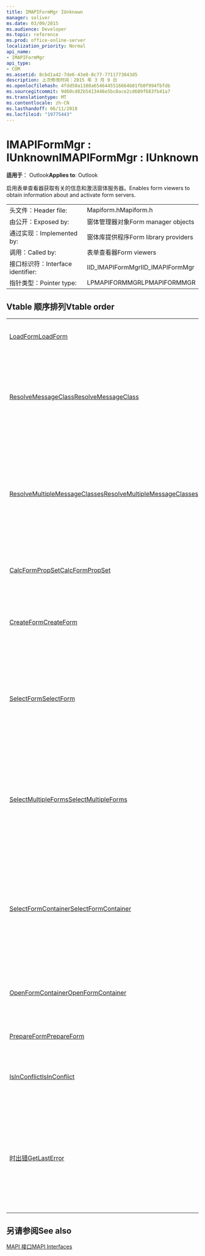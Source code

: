 ```yaml
---
title: IMAPIFormMgr IUnknown
manager: soliver
ms.date: 03/09/2015
ms.audience: Developer
ms.topic: reference
ms.prod: office-online-server
localization_priority: Normal
api_name:
- IMAPIFormMgr
api_type:
- COM
ms.assetid: 8cbd1a42-7de6-43e0-8c77-7711773843d5
description: 上次修改时间：2015 年 3 月 9 日
ms.openlocfilehash: 4fdd50a1108a6546445516664b01fb0f994fbfdb
ms.sourcegitcommit: 9d60cd82b5413446e5bc8ace2cd689f683fb41a7
ms.translationtype: MT
ms.contentlocale: zh-CN
ms.lasthandoff: 06/11/2018
ms.locfileid: "19775443"
---
```

# <a name="imapiformmgr--iunknown"></a><span data-ttu-id="39ba1-103">IMAPIFormMgr : IUnknown</span><span class="sxs-lookup"><span data-stu-id="39ba1-103">IMAPIFormMgr : IUnknown</span></span>

  
  
<span data-ttu-id="39ba1-104">**适用于**： Outlook</span><span class="sxs-lookup"><span data-stu-id="39ba1-104">**Applies to**: Outlook</span></span> 
  
<span data-ttu-id="39ba1-105">启用表单查看器获取有关的信息和激活窗体服务器。</span><span class="sxs-lookup"><span data-stu-id="39ba1-105">Enables form viewers to obtain information about and activate form servers.</span></span> 
  
|||
|:-----|:-----|
|<span data-ttu-id="39ba1-106">头文件：</span><span class="sxs-lookup"><span data-stu-id="39ba1-106">Header file:</span></span>  <br/> |<span data-ttu-id="39ba1-107">Mapiform.h</span><span class="sxs-lookup"><span data-stu-id="39ba1-107">Mapiform.h</span></span>  <br/> |
|<span data-ttu-id="39ba1-108">由公开：</span><span class="sxs-lookup"><span data-stu-id="39ba1-108">Exposed by:</span></span>  <br/> |<span data-ttu-id="39ba1-109">窗体管理器对象</span><span class="sxs-lookup"><span data-stu-id="39ba1-109">Form manager objects</span></span>  <br/> |
|<span data-ttu-id="39ba1-110">通过实现：</span><span class="sxs-lookup"><span data-stu-id="39ba1-110">Implemented by:</span></span>  <br/> |<span data-ttu-id="39ba1-111">窗体库提供程序</span><span class="sxs-lookup"><span data-stu-id="39ba1-111">Form library providers</span></span>  <br/> |
|<span data-ttu-id="39ba1-112">调用：</span><span class="sxs-lookup"><span data-stu-id="39ba1-112">Called by:</span></span>  <br/> |<span data-ttu-id="39ba1-113">表单查看器</span><span class="sxs-lookup"><span data-stu-id="39ba1-113">Form viewers</span></span>  <br/> |
|<span data-ttu-id="39ba1-114">接口标识符：</span><span class="sxs-lookup"><span data-stu-id="39ba1-114">Interface identifier:</span></span>  <br/> |<span data-ttu-id="39ba1-115">IID_IMAPIFormMgr</span><span class="sxs-lookup"><span data-stu-id="39ba1-115">IID_IMAPIFormMgr</span></span>  <br/> |
|<span data-ttu-id="39ba1-116">指针类型：</span><span class="sxs-lookup"><span data-stu-id="39ba1-116">Pointer type:</span></span>  <br/> |<span data-ttu-id="39ba1-117">LPMAPIFORMMGR</span><span class="sxs-lookup"><span data-stu-id="39ba1-117">LPMAPIFORMMGR</span></span>  <br/> |
   
## <a name="vtable-order"></a><span data-ttu-id="39ba1-118">Vtable 顺序排列</span><span class="sxs-lookup"><span data-stu-id="39ba1-118">Vtable order</span></span>

|||
|:-----|:-----|
|[<span data-ttu-id="39ba1-119">LoadForm</span><span class="sxs-lookup"><span data-stu-id="39ba1-119">LoadForm</span></span>](imapiformmgr-loadform.md) <br/> |<span data-ttu-id="39ba1-120">启动打开现有邮件窗体。</span><span class="sxs-lookup"><span data-stu-id="39ba1-120">Starts a form to open an existing message.</span></span>  <br/> |
|[<span data-ttu-id="39ba1-121">ResolveMessageClass</span><span class="sxs-lookup"><span data-stu-id="39ba1-121">ResolveMessageClass</span></span>](imapiformmgr-resolvemessageclass.md) <br/> |<span data-ttu-id="39ba1-122">将邮件类解析为其表单中的窗体容器中，并返回该窗体的窗体信息对象。</span><span class="sxs-lookup"><span data-stu-id="39ba1-122">Resolves a message class to its form within a form container, and returns a form information object for that form.</span></span>  <br/> |
|[<span data-ttu-id="39ba1-123">ResolveMultipleMessageClasses</span><span class="sxs-lookup"><span data-stu-id="39ba1-123">ResolveMultipleMessageClasses</span></span>](imapiformmgr-resolvemultiplemessageclasses.md) <br/> |<span data-ttu-id="39ba1-124">将一组的邮件类解析为其的窗体中的窗体容器中，并返回这些表单的信息对象的窗体的数组。</span><span class="sxs-lookup"><span data-stu-id="39ba1-124">Resolves a group of message classes to their forms within a form container, and returns an array of form information objects for those forms.</span></span>  <br/> |
|[<span data-ttu-id="39ba1-125">CalcFormPropSet</span><span class="sxs-lookup"><span data-stu-id="39ba1-125">CalcFormPropSet</span></span>](imapiformmgr-calcformpropset.md) <br/> |<span data-ttu-id="39ba1-126">返回一个数组的一组表单使用的属性。</span><span class="sxs-lookup"><span data-stu-id="39ba1-126">Returns an array of the properties that a group of forms uses.</span></span>  <br/> |
|[<span data-ttu-id="39ba1-127">CreateForm</span><span class="sxs-lookup"><span data-stu-id="39ba1-127">CreateForm</span></span>](imapiformmgr-createform.md) <br/> |<span data-ttu-id="39ba1-128">启动表单创建新邮件基于窗体的邮件类别。</span><span class="sxs-lookup"><span data-stu-id="39ba1-128">Launches a form to create a new message based on the form's message class.</span></span>  <br/> |
|[<span data-ttu-id="39ba1-129">SelectForm</span><span class="sxs-lookup"><span data-stu-id="39ba1-129">SelectForm</span></span>](imapiformmgr-selectform.md) <br/> |<span data-ttu-id="39ba1-130">显示一个对话框，允许用户选择一个窗体，并返回描述该窗体的窗体信息对象。</span><span class="sxs-lookup"><span data-stu-id="39ba1-130">Presents a dialog box that enables the user to select a form, and returns a form information object that describes that form.</span></span>  <br/> |
|[<span data-ttu-id="39ba1-131">SelectMultipleForms</span><span class="sxs-lookup"><span data-stu-id="39ba1-131">SelectMultipleForms</span></span>](imapiformmgr-selectmultipleforms.md) <br/> |<span data-ttu-id="39ba1-132">显示一个对话框，使用户能够选择多个表单，并返回介绍这些表单的信息对象的窗体的数组。</span><span class="sxs-lookup"><span data-stu-id="39ba1-132">Presents a dialog box that enables the user to select multiple forms, and returns an array of form information objects that describe those forms.</span></span>  <br/> |
|[<span data-ttu-id="39ba1-133">SelectFormContainer</span><span class="sxs-lookup"><span data-stu-id="39ba1-133">SelectFormContainer</span></span>](imapiformmgr-selectformcontainer.md) <br/> |<span data-ttu-id="39ba1-134">显示一个对话框，使用户能够选择窗体容器，并返回对 container 对象选定的用户界面。</span><span class="sxs-lookup"><span data-stu-id="39ba1-134">Presents a dialog box that enables the user to select a form container, and returns an interface for the container object the user selected.</span></span>  <br/> |
|[<span data-ttu-id="39ba1-135">OpenFormContainer</span><span class="sxs-lookup"><span data-stu-id="39ba1-135">OpenFormContainer</span></span>](imapiformmgr-openformcontainer.md) <br/> |<span data-ttu-id="39ba1-136">打开特定窗体容器[IMAPIFormContainer](imapiformcontaineriunknown.md)界面。</span><span class="sxs-lookup"><span data-stu-id="39ba1-136">Opens an [IMAPIFormContainer](imapiformcontaineriunknown.md) interface for a specific form container.</span></span>  <br/> |
|[<span data-ttu-id="39ba1-137">PrepareForm</span><span class="sxs-lookup"><span data-stu-id="39ba1-137">PrepareForm</span></span>](imapiformmgr-prepareform.md) <br/> |<span data-ttu-id="39ba1-138">下载用于打开的表单。</span><span class="sxs-lookup"><span data-stu-id="39ba1-138">Downloads a form for opening.</span></span>  <br/> |
|[<span data-ttu-id="39ba1-139">IsInConflict</span><span class="sxs-lookup"><span data-stu-id="39ba1-139">IsInConflict</span></span>](imapiformmgr-isinconflict.md) <br/> |<span data-ttu-id="39ba1-140">确定窗体是否可以处理其自己的邮件冲突。</span><span class="sxs-lookup"><span data-stu-id="39ba1-140">Determines whether a form can handle its own message conflicts.</span></span>  <br/> |
|[<span data-ttu-id="39ba1-141">时出错</span><span class="sxs-lookup"><span data-stu-id="39ba1-141">GetLastError</span></span>](imapiformmgr-getlasterror.md) <br/> |<span data-ttu-id="39ba1-142">返回一个[MAPIERROR](mapierror.md)结构，其中包含有关前面对窗体管理器对象发生的错误的信息。</span><span class="sxs-lookup"><span data-stu-id="39ba1-142">Returns a [MAPIERROR](mapierror.md) structure that contains information about the previous error occurring to the form manager object.</span></span>  <br/> |
   
## <a name="see-also"></a><span data-ttu-id="39ba1-143">另请参阅</span><span class="sxs-lookup"><span data-stu-id="39ba1-143">See also</span></span>



[<span data-ttu-id="39ba1-144">MAPI 接口</span><span class="sxs-lookup"><span data-stu-id="39ba1-144">MAPI Interfaces</span></span>](mapi-interfaces.md)

